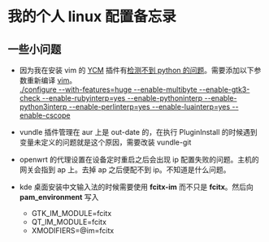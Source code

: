 # 我的个人 linux 配置备忘录

## 一些小问题

+ 因为我在安装 vim 的 [YCM](https://github.com/ycm-core/YouCompleteMe) 插件有[检测不到 python 的问题](https://github.com/ycm-core/YouCompleteMe/issues/3635)。需要添加以下参数重新编译 [vim](https://github.com/vim/vim)。 <br> [./configure --with-features=huge --enable-multibyte --enable-gtk3-check --enable-rubyinterp=yes --enable-pythoninterp --enable-python3interp --enable-perlinterp=yes --enable-luainterp=yes --enable-cscope](https://stackoverflow.com/questions/61240101/youcompleteme-unavailable-unable-to-load-python)

+ vundle 插件管理在 aur 上是 out-date 的，在执行 PluginInstall 的时候遇到变量未定义的问题就是这个原因，需要改装 vundle-git

+ openwrt 的代理设置在设备定时重启之后会出现 ip 配置失败的问题。主机的网关会指到 ap 上。去掉 ap 之后便配不到 ip。不知道是什么问题。

+ kde 桌面安装中文输入法的时候需要使用 **fcitx-im** 而不只是 **fcitx**。然后向 **pam_environment** 写入
  + GTK_IM_MODULE=fcitx
  + QT_IM_MODULE=fcitx
  + XMODIFIERS=@im=fcitx 
